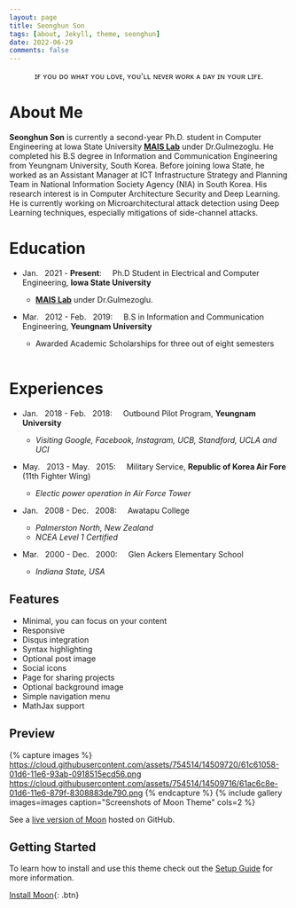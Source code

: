 ```yaml
---
layout: page
title: Seonghun Son
tags: [about, Jekyll, theme, seonghun]
date: 2022-06-29
comments: false
---
```

    
<center>ɪғ ʏᴏᴜ ᴅᴏ ᴡʜᴀᴛ ʏᴏᴜ ʟᴏᴠᴇ, ʏᴏᴜ'ʟʟ ɴᴇᴠᴇʀ ᴡᴏʀᴋ ᴀ ᴅᴀʏ ɪɴ ʏᴏᴜʀ ʟɪғᴇ.</center>

# About Me
**Seonghun Son** is currently a second-year Ph.D. student in Computer Engineering at Iowa State University <a href="https://www.ece.iastate.edu/bgulmez"><b>MAIS Lab</b></a> under Dr.Gulmezoglu. 
He completed his B.S degree in Information and Communication Engineering from Yeungnam University, South Korea. 
Before joining Iowa State, he worked as an Assistant Manager at ICT Infrastructure Strategy and Planning Team in National Information Society Agency (NIA) in South Korea. 
His research interest is in Computer Architecture Security and Deep Learning. 
He is currently working on Microarchitectural attack detection using Deep Learning techniques, especially mitigations of side-channel attacks. 

# Education
* Jan. &nbsp; 2021 - **Present**: &nbsp; &nbsp; Ph.D Student in Electrical and Computer Engineering, **Iowa State University**
    * <a href="https://www.ece.iastate.edu/bgulmez"><b>MAIS Lab</b></a> under Dr.Gulmezoglu. <br/>


* Mar. &nbsp; 2012 - Feb. &nbsp; 2019: &nbsp; &nbsp; B.S in Information and Communication Engineering, **Yeungnam University**
    * Awarded Academic Scholarships for three out of eight semesters <br/> <br/>

# Experiences
* Jan. &nbsp; 2018 - Feb. &nbsp; 2018: &nbsp; &nbsp; Outbound Pilot Program, **Yeungnam University**
    * *Visiting Google, Facebook, Instagram, UCB, Standford, UCLA and UCI* <br/>


* May. &nbsp; 2013 - May. &nbsp; 2015: &nbsp; &nbsp; Military Service, **Republic of Korea Air Fore** (11th Fighter Wing)
    * *Electic power operation in Air Force Tower* <br/>


* Jan. &nbsp; 2008 - Dec. &nbsp; 2008: &nbsp; &nbsp; Awatapu College
    * *Palmerston North, New Zealand*
    * *NCEA Level 1 Certified* <br/>

 
* Mar. &nbsp; 2000 - Dec. &nbsp; 2000: &nbsp; &nbsp; Glen Ackers Elementary School
    * *Indiana State, USA* <br/>
    
## Features
* Minimal, you can focus on your content
* Responsive
* Disqus integration
* Syntax highlighting
* Optional post image
* Social icons
* Page for sharing projects
* Optional background image
* Simple navigation menu
* MathJax support

## Preview

{% capture images %}
    https://cloud.githubusercontent.com/assets/754514/14509720/61c61058-01d6-11e6-93ab-0918515ecd56.png
    https://cloud.githubusercontent.com/assets/754514/14509716/61ac6c8e-01d6-11e6-879f-8308883de790.png
{% endcapture %}
{% include gallery images=images caption="Screenshots of Moon Theme" cols=2 %}

See a [live version of Moon](http://taylantatli.github.io/Moon) hosted on GitHub.

## Getting Started

To learn how to install and use this theme check out the [Setup Guide](http://taylantatli.me/Moon/moon-theme/) for more information.
      
[Install Moon](https://github.com/TaylanTatli/Moon){: .btn}
